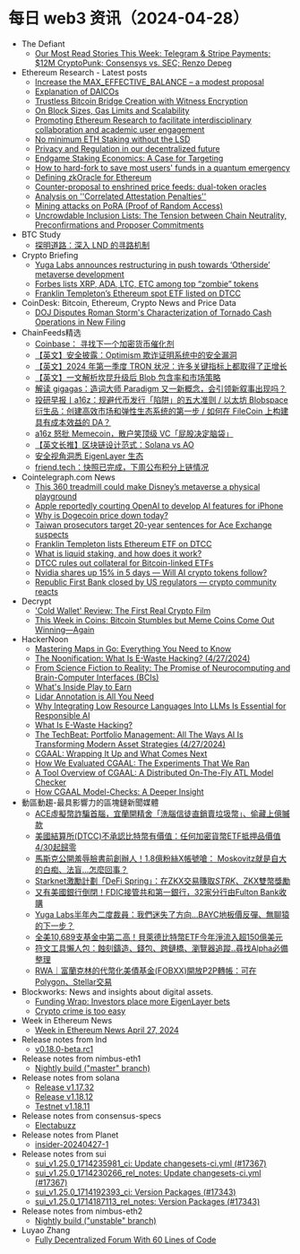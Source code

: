 # 每日 web3 资讯（2024-04-28）

- The Defiant
  - [Our Most Read Stories This Week: Telegram &amp;  Stripe Payments; $12M CryptoPunk; Consensys vs. SEC; Renzo Depeg](https://thedefiant.io/news/defi/our-most-read-stories-this-week-telegram-and-stripe-payments-usd12m-cryptopunk-consensys-vs-sec)
- Ethereum Research - Latest posts
  - [Increase the MAX_EFFECTIVE_BALANCE – a modest proposal](https://ethresear.ch/t/increase-the-max-effective-balance-a-modest-proposal/15801?page=3#post_63)
  - [Explanation of DAICOs](https://ethresear.ch/t/explanation-of-daicos/465?page=5#post_96)
  - [Trustless Bitcoin Bridge Creation with Witness Encryption](https://ethresear.ch/t/trustless-bitcoin-bridge-creation-with-witness-encryption/11953?page=2#post_33)
  - [On Block Sizes, Gas Limits and Scalability](https://ethresear.ch/t/on-block-sizes-gas-limits-and-scalability/18444#post_20)
  - [Promoting Ethereum Research to facilitate interdisciplinary collaboration and academic user engagement](https://ethresear.ch/t/promoting-ethereum-research-to-facilitate-interdisciplinary-collaboration-and-academic-user-engagement/18918#post_18)
  - [No minimum ETH Staking without the LSD](https://ethresear.ch/t/no-minimum-eth-staking-without-the-lsd/16065#post_2)
  - [Privacy and Regulation in our decentralized future](https://ethresear.ch/t/privacy-and-regulation-in-our-decentralized-future/17538?page=2#post_33)
  - [Endgame Staking Economics: A Case for Targeting](https://ethresear.ch/t/endgame-staking-economics-a-case-for-targeting/18751?page=2#post_26)
  - [How to hard-fork to save most users' funds in a quantum emergency](https://ethresear.ch/t/how-to-hard-fork-to-save-most-users-funds-in-a-quantum-emergency/18901?page=2#post_24)
  - [Defining zkOracle for Ethereum](https://ethresear.ch/t/defining-zkoracle-for-ethereum/15131?page=2#post_26)
  - [Counter-proposal to enshrined price feeds: dual-token oracles](https://ethresear.ch/t/counter-proposal-to-enshrined-price-feeds-dual-token-oracles/7437#post_13)
  - [Analysis on ''Correlated Attestation Penalties''](https://ethresear.ch/t/analysis-on-correlated-attestation-penalties/19244?page=2#post_34)
  - [Mining attacks on PoRA (Proof of Random Access)](https://ethresear.ch/t/mining-attacks-on-pora-proof-of-random-access/19323#post_5)
  - [Uncrowdable Inclusion Lists: The Tension between Chain Neutrality, Preconfirmations and Proposer Commitments](https://ethresear.ch/t/uncrowdable-inclusion-lists-the-tension-between-chain-neutrality-preconfirmations-and-proposer-commitments/19372#post_4)
- BTC Study
  - [探明道路：深入 LND 的寻路机制](https://www.btcstudy.org/2024/04/27/clearing-the-paths-a-deep-dive-into-lnds-pathfinding-mechanism/)
- Crypto Briefing
  - [Yuga Labs announces restructuring in push towards ‘Otherside’ metaverse development](https://cryptobriefing.com/yuga-labs-restructuring/)
  - [Forbes lists XRP, ADA, LTC, ETC among top “zombie” tokens](https://cryptobriefing.com/forbes-zombie-crypto-tokens/)
  - [Franklin Templeton’s Ethereum spot ETF listed on DTCC](https://cryptobriefing.com/franklin-templeton-ethereum-etf-dtcc-listing/)
- CoinDesk: Bitcoin, Ethereum, Crypto News and Price Data
  - [DOJ Disputes Roman Storm's Characterization of Tornado Cash Operations in New Filing](https://www.coindesk.com/policy/2024/04/27/doj-disputes-roman-storms-characterization-of-tornado-cash-operations-in-new-filing/?utm_medium=referral&utm_source=rss&utm_campaign=headlines)
- ChainFeeds精选
  - [Coinbase： 寻找下一个加密货币催化剂](https://mp.weixin.qq.com/s/xcj1WtamX3DDaD0SiXvT8Q)
  - [【英文】安全披露：Optimism 欺诈证明系统中的安全漏洞](https://medium.com/offchainlabs/security-disclosure-289a4ad50709)
  - [【英文】2024 年第一季度 TRON 状况：许多关键指标上都取得了正增长](https://messari.io/report/state-of-tron-q1-2024)
  - [【英文】一文解析坎昆升级后 Blob 包含率和市场策略](https://mirror.xyz/preconf.eth/6lZYL62DR9U14KC7wCC4RHReVdHcBeMy5PKeHVbPq5k)
  - [解读 gigagas：造词大师 Paradigm 又一新概念，会引领新叙事出现吗？](https://m.techflowpost.com/article/detail_17578.html)
  - [投研早报丨a16z：规避代币发行「陷阱」的五大准则 / 以太坊 Blobspace 衍生品：创建高效市场和弹性生态系统的第一步 / 如何在 FileCoin 上构建具有成本效益的 DA？]()
  - [a16z 怒批 Memecoin，散户笑顶级 VC「屁股决定脑袋」](https://foresightnews.pro/article/detail/58911)
  - [【英文长推】区块链设计范式：Solana vs AO](https://x.com/samecwilliams/status/1784008697351471154)
  - [安全视角洞悉 EigenLayer 生态](https://foresightnews.pro/article/detail/58897)
  - [friend.tech：快照已完成，下周公布积分上链情况](https://twitter.com/friendtech/status/1783917297523945588)
- Cointelegraph.com News
  - [This 360 treadmill could make Disney’s metaverse a physical playground](https://cointelegraph.com/news/360-treadmill-disney-metaverse-physical-playground)
  - [Apple reportedly courting OpenAI to develop AI features for iPhone](https://cointelegraph.com/news/apple-reportedly-courting-open-ai-artificial-intelligence-develop-ai-features-iphone)
  - [Why is Dogecoin price down today?](https://cointelegraph.com/news/why-is-dogecoin-doge-price-down-today)
  - [Taiwan prosecutors target 20-year sentences for Ace Exchange suspects](https://cointelegraph.com/news/taiwan-prosecutors-target-20-year-sentences-for-ace-exchange-suspects)
  - [Franklin Templeton lists Ethereum ETF on DTCC](https://cointelegraph.com/news/franklin-templeton-launches-ethereum-etf-listed-on-dtcc)
  - [What is liquid staking, and how does it work?](https://cointelegraph.com/explained/what-is-liquid-staking-and-how-does-it-work)
  - [DTCC rules out collateral for Bitcoin-linked ETFs](https://cointelegraph.com/news/dtcc-rules-out-collateral-for-bitcoin-linked-etfs)
  - [Nvidia shares up 15% in 5 days — Will AI crypto tokens follow?](https://cointelegraph.com/news/nvidia-nvda-share-price-artificial-intelligence-ai-crypto-tokens)
  - [Republic First Bank closed by US regulators — crypto community reacts](https://cointelegraph.com/news/republic-first-bank-fdic-united-states-regulators-crypto)
- Decrypt
  - ['Cold Wallet' Review: The First Real Crypto Film](https://decrypt.co/228289/cold-wallet-review-first-real-crypto-film)
  - [This Week in Coins: Bitcoin Stumbles but Meme Coins Come Out Winning—Again](https://decrypt.co/228355/this-week-in-coins-bitcoin-meme-coins-bonk-pepe-floki)
- HackerNoon
  - [Mastering Maps in Go: Everything You Need to Know](https://hackernoon.com/mastering-maps-in-go-everything-you-need-to-know?source=rss)
  - [The Noonification: What Is E-Waste Hacking? (4/27/2024)](https://hackernoon.com/4-27-2024-noonification?source=rss)
  - [From Science Fiction to Reality: The Promise of Neurocomputing and Brain-Computer Interfaces (BCIs)](https://hackernoon.com/from-science-fiction-to-reality-the-promise-of-neurocomputing-and-brain-computer-interfaces-bcis?source=rss)
  - [What's Inside Play to Earn](https://hackernoon.com/whats-inside-play-to-earn?source=rss)
  - [Lidar Annotation is All You Need](https://hackernoon.com/lidar-annotation-is-all-you-need?source=rss)
  - [Why Integrating Low Resource Languages Into LLMs Is Essential for Responsible AI](https://hackernoon.com/why-integrating-low-resource-languages-into-llms-is-essential-for-responsible-ai?source=rss)
  - [What Is E-Waste Hacking?](https://hackernoon.com/what-is-e-waste-hacking?source=rss)
  - [The TechBeat: Portfolio Management: All The Ways AI Is Transforming Modern Asset Strategies (4/27/2024)](https://hackernoon.com/4-27-2024-techbeat?source=rss)
  - [CGAAL: Wrapping It Up and What Comes Next](https://hackernoon.com/cgaal-wrapping-it-up-and-what-comes-next?source=rss)
  - [How We Evaluated CGAAL: The Experiments That We Ran](https://hackernoon.com/how-we-evaluated-cgaal-the-experiments-that-we-ran?source=rss)
  - [A Tool Overview of CGAAL: A Distributed On-The-Fly ATL Model Checker](https://hackernoon.com/a-tool-overview-of-cgaal-a-distributed-on-the-fly-atl-model-checker?source=rss)
  - [How CGAAL Model-Checks: A Deeper Insight](https://hackernoon.com/how-cgaal-model-checks-a-deeper-insight?source=rss)
- 動區動趨-最具影響力的區塊鏈新聞媒體
  - [ACE虛擬幣詐騙首腦，宜蘭開精舍「洗腦信徒直銷賣垃圾幣」、偷藏上億贓款](https://www.blocktempo.com/the-leader-of-the-ace-virtual-currency-scam-opened-a-monastery-in-yilan-brainwash-believers-to-join-direct-sales/)
  - [美國結算所(DTCC)不承認比特幣有價值：任何加密貨幣ETF抵押品價值4/30起歸零](https://www.blocktempo.com/dtcc-announces-no-collateral-value-will-be-given-for-any-etf-that-includes-bitcoin-or-any-other-cryptos-as-an-underlying-investment/)
  - [馬斯克公開羞辱臉書前創辦人！1.8億粉絲X帳號嗆： Moskovitz就是自大的白痴、法盲…怎麼回事？](https://www.blocktempo.com/facebook-co-founder-calls-tesla-the-next-enron-musk-fires-back/)
  - [Starknet激勵計劃「DeFi Spring」：在ZKX交易賺取$STRK、$ZKX雙幣獎勵](https://www.blocktempo.com/how-to-participate-in-starknets-defi-spring-through-zkx-trading-to-earn-strk-and-zkx-rewards/)
  - [又有美國銀行倒閉！FDIC接管共和第一銀行，32家分行由Fulton Bank收購](https://www.blocktempo.com/regulators-seize-republic-first-bank-and-appointed-fdic-as-receiver/)
  - [Yuga Labs半年內二度裁員：我們迷失了方向…BAYC地板價反彈、無聊猿的下一步？](https://www.blocktempo.com/yuga-labs-cuts-roles-in-company-restructuring/)
  - [全美10,689支基金中第二高！貝萊德比特幣ETF今年淨流入超150億美元](https://www.blocktempo.com/blackrock-ibit-ranks-2nd-in-ytd-flows-out-of-all-the-registered-funds-in-the-us/)
  - [符文工具懶人包：蝕刻鑄造、錢包、跨鏈橋、瀏覽器追蹤..尋找Alpha必備整理](https://www.blocktempo.com/comprehensive-integration-of-runes-essential-tools/)
  - [RWA｜富蘭克林的代幣化美債基金(FOBXX)開放P2P轉帳：可在Polygon、Stellar交易](https://www.blocktempo.com/franklin-templeton-announces-tokenization-on-polygon-and-stellar/)
- Blockworks: News and insights about digital assets.
  - [Funding Wrap: Investors place more EigenLayer bets](https://blockworks.co/news/investors-betting-on-eigenlayer)
  - [Crypto crime is too easy](https://blockworks.co/news/crypto-crime-legislation-hacks)
- Week in Ethereum News
  - [Week in Ethereum News  April 27, 2024](https://weekinethereumnews.com/week-in-ethereum-news-april-27-2024/)
- Release notes from lnd
  - [v0.18.0-beta.rc1](https://github.com/lightningnetwork/lnd/releases/tag/v0.18.0-beta.rc1)
- Release notes from nimbus-eth1
  - [Nightly build ("master" branch)](https://github.com/status-im/nimbus-eth1/releases/tag/nightly)
- Release notes from solana
  - [Release v1.17.32](https://github.com/solana-labs/solana/releases/tag/v1.17.32)
  - [Release v1.18.12](https://github.com/solana-labs/solana/releases/tag/v1.18.12)
  - [Testnet v1.18.11](https://github.com/solana-labs/solana/releases/tag/v1.18.11)
- Release notes from consensus-specs
  - [Electabuzz](https://github.com/ethereum/consensus-specs/releases/tag/v1.5.0-alpha.1)
- Release notes from Planet
  - [insider-20240427-1](https://github.com/Planetable/Planet/releases/tag/insider-20240427-1)
- Release notes from sui
  - [sui_v1.25.0_1714235981_ci: Update changesets-ci.yml (#17367)](https://github.com/MystenLabs/sui/releases/tag/sui_v1.25.0_1714235981_ci)
  - [sui_v1.25.0_1714230266_rel_notes: Update changesets-ci.yml (#17367)](https://github.com/MystenLabs/sui/releases/tag/sui_v1.25.0_1714230266_rel_notes)
  - [sui_v1.25.0_1714192393_ci: Version Packages (#17343)](https://github.com/MystenLabs/sui/releases/tag/sui_v1.25.0_1714192393_ci)
  - [sui_v1.25.0_1714187113_rel_notes: Version Packages (#17343)](https://github.com/MystenLabs/sui/releases/tag/sui_v1.25.0_1714187113_rel_notes)
- Release notes from nimbus-eth2
  - [Nightly build ("unstable" branch)](https://github.com/status-im/nimbus-eth2/releases/tag/nightly)
- Luyao Zhang
  - [Fully Decentralized Forum With 60 Lines of Code](https://zhangluyao.com/blog/how_bodhi_space_works/)
